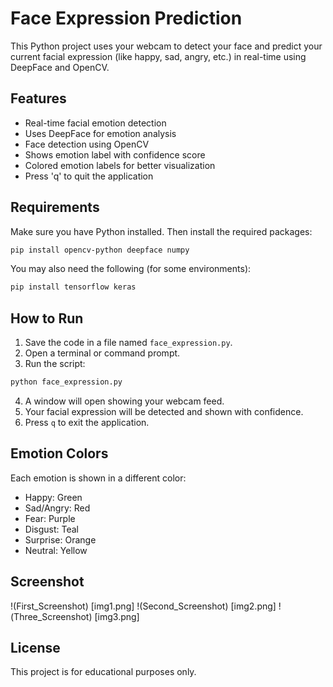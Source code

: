 # Face Expression Prediction

This Python project uses your webcam to detect your face and predict your current facial expression (like happy, sad, angry, etc.) in real-time using DeepFace and OpenCV.

##  Features

- Real-time facial emotion detection
- Uses DeepFace for emotion analysis
- Face detection using OpenCV
- Shows emotion label with confidence score
- Colored emotion labels for better visualization
- Press 'q' to quit the application

##  Requirements

Make sure you have Python installed. Then install the required packages:

```bash
pip install opencv-python deepface numpy
```

You may also need the following (for some environments):

```bash
pip install tensorflow keras
```

##  How to Run

1. Save the code in a file named `face_expression.py`.
2. Open a terminal or command prompt.
3. Run the script:

```bash
python face_expression.py
```

4. A window will open showing your webcam feed.
5. Your facial expression will be detected and shown with confidence.
6. Press `q` to exit the application.

##  Emotion Colors

Each emotion is shown in a different color:

- Happy: Green
- Sad/Angry: Red
- Fear: Purple
- Disgust: Teal
- Surprise: Orange
- Neutral: Yellow

##  Screenshot 

!(First_Screenshot) [img1.png]
!(Second_Screenshot) [img2.png]
!(Three_Screenshot) [img3.png]

##  License

This project is for educational purposes only.
